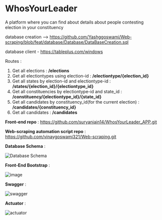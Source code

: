 # WhosYourLeader

A platform where you can find about details about people contesting election in your constituency

database creation -->
https://github.com/Yashggoswami/Web-scraping/blob/feat/database/Database/DataBaseCreation.sql

database client - https://tableplus.com/windows

Routes :
1. Get all elections : **/elections**
2. Get all electiontypes using election-id : **/electiontype/{election_id}**
3. Get all states by election-id and electiontype-id : **/states/{election_id}/{electiontype_id}**
4. Get all constituencies by electiontype-id and state_id : **/constituency/{electiontype_id}/{state_id}**
5. Get all candidates by constituency_id(for the current election) : **/candidates/{constituency_id}**
6. Get all candidates : **/candidates**

**Front-end repo** : https://github.com/suryanjain14/WhosYourLeader_APP.git

**Web-scraping automation script repo** : https://github.com/vinaygoswami321/Web-scraping.git

**Database Schema** :

![Database Schema](https://user-images.githubusercontent.com/68124405/180519386-f8ae9ebb-1138-46b4-8f9d-5e1b94873b36.png)


**Front-End Bootstrap** :

![image](https://user-images.githubusercontent.com/68124405/180520783-ec0557fb-982d-4d7d-ba51-5a6d6f5f6399.png)

**Swagger** :

![swagger](https://user-images.githubusercontent.com/41690889/180760299-198820e4-1b13-482a-a40c-80fec666b1c4.png)

**Actuator** :

![actuator](https://user-images.githubusercontent.com/41690889/180760599-a0886dc1-8b1d-4ff7-89cd-e0d1131ba13f.png)


